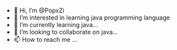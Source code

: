 - 👋 Hi, I’m @PopxZi
- 👀 I’m interested in learning java programming language
- 🌱 I’m currently learning java...
- 💞️ I’m looking to collaborate on java...
- 📫 How to reach me ...

<!---
PopxZi/PopxZi is a ✨ special ✨ repository because its `README.md` (this file) appears on your GitHub profile.
You can click the Preview link to take a look at your changes.
--->
